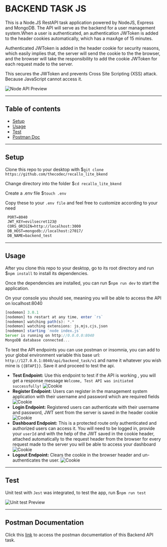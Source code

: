 # BACKEND TASK JS

This is a Node.JS RestAPI task application powered by NodeJS, Express and MongoDB. The API will serve as the backend for a user management system.When a user is authenticated, an authentication JWToken is added to the header cookies automatically, which has a maxAge of 15 minutes.

Authenticated JWToken is added in the header cookie for security reasons, which easily implies that, the server will send the cookie to the the browser, and the browser will take the responsibility to add the cookie JWToken for each request made to the server.

This secures the JWToken and prevents Cross Site Scripting (XSS) attack. Because JavaScript cannot access it.

![Node API Preview](https://res.cloudinary.com/dymhdpka1/image/upload/v1692715763/Screenshot_2023-08-22_at_3.37.22_PM_stqqyc.png)

---

## Table of contents

<!-- - [Dependencies](#dependencies) -->
- [Setup](#setup)
- [Usage](#usage)
- [Test](#test)
- [Postman Doc](#postman-documentation)

---

<!-- ## Dependencies

- "bcryptjs": "^2.4.3",
- "cookie-parser": "^1.4.6",
- "cors": "^2.8.5",
- "dotenv": "^16.3.1",
- "express": "^4.18.2",
- "express-session": "^1.17.3",
- "jsonwebtoken": "^9.0.1",
- "mongodb": "^5.7.0",
- "mongoose": "^7.4.3",
- "jest": "^29.6.3",
- "nodemon": "^3.0.1",
- "supertest": "^6.3.3"

--- -->

## Setup

Clone this repo to your desktop with $`git clone https://github.com/thecodec/recallo_lite_bkend`

Change directory into the folder $`cd recallo_lite_bkend`

Create a .env file $`touch .env`

Copy these to your `.env file` and feel free to customize according to your need

```txt
 PORT=8040
 JWT_KEY=evilsecret123@
 CORS_ORIGIN=http://localhost:3000
 DB_HOST=mongodb://localhost:27017/
 DB_NAME=backend_test
```

---

## Usage

After you clone this repo to your desktop, go to its root directory and run $`npm install` to install its dependencies.

Once the dependencies are installed, you can run $`npm run dev` to start the application.

On your console you should see, meaning you will be able to access the API on localhost:8040

```javascript
[nodemon] 3.0.1
[nodemon] to restart at any time, enter `rs`
[nodemon] watching path(s): *.*
[nodemon] watching extensions: js,mjs,cjs,json
[nodemon] starting `node index.js`
Server is running on http://0.0.0.0:8040
MongoDB database connected...
```

To test the API endpoints you can use postman or insomnia, you can add to your global environment variable this base url: `http://127.0.0.1:8040/api/backend_task/v1` and name it whatever you wish mine is `{{BTAPI}}`. Save it and proceed to test the api.

- **Test Endpoint:** Use this endpoint to test if the API is working , you will get a response message `Welcome, Test API was initiated successfully!`
  ![Cookie](https://res.cloudinary.com/dymhdpka1/image/upload/v1692796574/Screenshot_2023-08-23_at_2.08.49_PM_vu5nws.png)
- **Register Endpoint:** Users can register in the management system application with their username and password which are required fields
  ![Cookie](https://res.cloudinary.com/dymhdpka1/image/upload/v1692796574/Screenshot_2023-08-23_at_2.06.15_PM_b6whkn.png)
- **Login Endpoint:** Registered users can authenticate with their username and password, JWT sent from the server is saved in the header cookie
  ![Cookie](https://res.cloudinary.com/dymhdpka1/image/upload/v1692796574/Screenshot_2023-08-23_at_2.06.48_PM_lewlpb.png)
- **Dashboard Endpoint:** This is a protected route only authenticated and authorized users can access it. You will need to be logged in, provide your `userId` and with the help of the JWT saved in the cookie header, attached automatically to the request header from the browser for every request made to the server you will be able to access your dashboard
  ![Cookie](https://res.cloudinary.com/dymhdpka1/image/upload/v1692796575/Screenshot_2023-08-23_at_2.08.05_PM_f2uk5s.png)
- **Logout Endpoint:** Clears the cookie in the browser header and un-authenticates the user.
  ![Cookie](https://res.cloudinary.com/dymhdpka1/image/upload/v1692796574/Screenshot_2023-08-23_at_2.07.38_PM_k2pqrg.png)

---

## Test

Unit test with `Jest` was integrated, to test the app, run $`npm run test`

![Unit test Preview](https://res.cloudinary.com/dymhdpka1/image/upload/v1692788229/Screenshot_2023-08-23_at_11.56.46_AM_hohpej.png)

<!-- ## License

> You can check out the full license [here](https://github.com/IgorAntun/node-chat/blob/master/LICENSE)

This project is licensed under the terms of the **MIT** license. -->

---

## Postman Documentation

Click this [link](https://documenter.getpostman.com/view/12340633/2s9Y5VSiGa) to access the postman documentation of this Backend API task.
